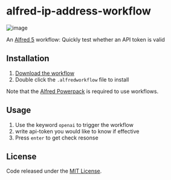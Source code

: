 # alfred-ip-address-workflow

![image](https://github.com/Leizhenpeng/alfred-workflow-llm-token-check/assets/50035229/5cd7d419-54c4-4b44-873b-a9d07c313a2e)


An [Alfred 5](https://www.alfredapp.com/) workflow: Quickly test whether an API token is valid


## Installation

1. [Download the workflow](https://github.com/alexchantastic/alfred-ip-address-workflow/releases/latest)
2. Double click the `.alfredworkflow` file to install

Note that the [Alfred Powerpack](https://www.alfredapp.com/powerpack/) is required to use workflows.



## Usage

1. Use the keyword `openai` to trigger the workflow
2.  write api-token you would like to know if effective
3. Press `enter` to get check resonse

## License

Code released under the [MIT License](https://github.com/alexchantastic/alfred-ip-address-workflow/blob/master/LICENSE).
